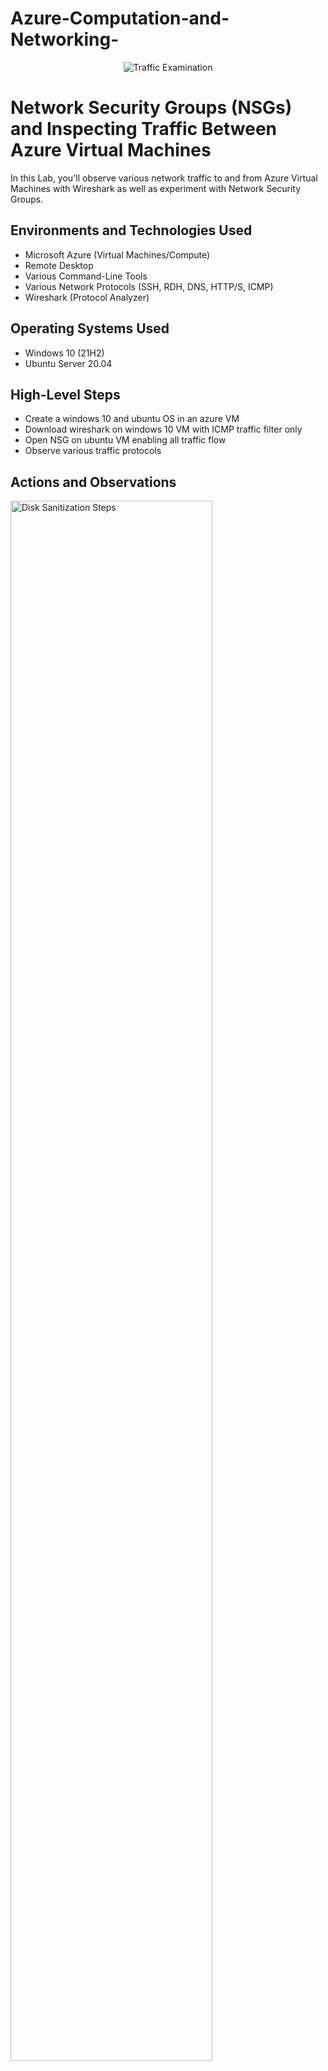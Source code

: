 # Azure-Computation-and-Networking-
<p align="center">
<img src="https://i.imgur.com/Ua7udoS.png" alt="Traffic Examination"/>
</p>

<h1>Network Security Groups (NSGs) and Inspecting Traffic Between Azure Virtual Machines</h1>
In this Lab, you'll observe various network traffic to and from Azure Virtual Machines with Wireshark as well as experiment with Network Security Groups. <br />


<h2>Environments and Technologies Used</h2>

- Microsoft Azure (Virtual Machines/Compute)
- Remote Desktop
- Various Command-Line Tools
- Various Network Protocols (SSH, RDH, DNS, HTTP/S, ICMP)
- Wireshark (Protocol Analyzer)

<h2>Operating Systems Used </h2>

- Windows 10 (21H2)
- Ubuntu Server 20.04

<h2>High-Level Steps</h2>

- Create a windows 10 and ubuntu OS in an azure VM 
- Download wireshark on windows 10 VM with ICMP traffic filter only 
- Open NSG on ubuntu VM enabling all traffic flow 
- Observe various traffic protocols  

<h2>Actions and Observations</h2>

<p>
<img src="https://i.imgur.com/abg5Mvy.jpg" height="80%" width="80%" alt="Disk Sanitization Steps"/>
</p>
<p>
While creating the VM, allow it to create a new virtual network and subnet. Verify that both VMs are in the same resource group 
</p>
<br />

<p>
<img src="https://i.imgur.com/px3fpIW.jpg" height="80%" width="80%" alt="Disk Sanitization Steps"/>
</p>
<p>
Use Microsoft Remote Desktop (MacOS) or Remote Desktop Connection (Windows) to the connected windows 10 VM 
</p>
<br />

<p>
<img src="https://i.imgur.com/VOIzdUY.png" height="80%" width="80%" alt="Disk Sanitization Steps"/>
</p>
<p>
Back in Wireshark, filter for SSH traffic only. From the created windows 10 VM, SSH into the ubuntu VM. Input various linux commands and observe SSH traffic spam in wireshark  
</p>
<br />
